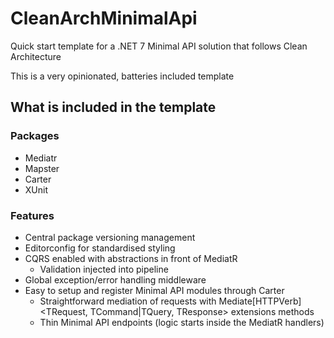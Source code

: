 # CleanArchMinimalApi

Quick start template for a .NET 7 Minimal API solution that follows Clean Architecture

This is a very opinionated, batteries included template

## What is included in the template

### Packages

- Mediatr
- Mapster
- Carter
- XUnit

### Features

- Central package versioning management
- Editorconfig for standardised styling
- CQRS enabled with abstractions in front of MediatR
    - Validation injected into pipeline
- Global exception/error handling middleware
- Easy to setup and register Minimal API modules through Carter
    - Straightforward mediation of requests with Mediate[HTTPVerb]<TRequest, TCommand|TQuery, TResponse> extensions
      methods
    - Thin Minimal API endpoints (logic starts inside the MediatR handlers)
